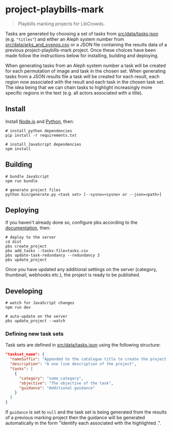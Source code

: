 # project-playbills-mark

> Playbills marking projects for LibCrowds.

Tasks are generated by choosing a set of tasks from 
[src/data/tasks.json](src/data/tasks.json) (e.g. `"titles"`) and either an 
Aleph system number from 
[src/data/arks_and_sysnos.csv](src/data/arks_and_sysnos.csv) or a JSON file 
containing the results data of a previous project-playbills-mark project. Once
these choices have been made follow the instructions below for installing, 
building and deploying.

When generating tasks from an Aleph system number a task will be created
for each permutation of image and task in the chosen set. When generating
tasks from a JSON results file a task will be created for each result, each 
region now associated with the result and each task in the chosen task set. 
The idea being that we can chain tasks to highlight increasingly more specific 
regions in the text (e.g. all actors associated with a title). 

## Install

Install [Node.js](https://nodejs.org/en/) and 
[Python](https://www.python.org/downloads/), then:

```
# install python dependencies
pip install -r requirements.txt

# install JavaScript dependencies
npm install
```

## Building

```
# bundle JavaScript
npm run bundle

# generate project files
python bin/generate.py <task set> [--sysno=<sysno> or --json=<path>]
```

## Deploying

If you haven't already done so, configure pbs according to the 
[documentation](https://github.com/Scifabric/pbs#configuring-pbs), then:

```
# deploy to the server
cd dist
pbs create_project
pbs add_tasks --tasks-file=tasks.csv
pbs update-task-redundancy --redundancy 3
pbs update_project
```

Once you have updated any additional settings on the server (category, 
thumbnail, webhooks etc.), the project is ready to be published.

## Developing

```
# watch for JavaScript changes
npm run dev

# auto-update on the server
pbs update_project --watch
```

### Defining new task sets

Task sets are defined in [src/data/tasks.json](src/data/tasks.json) using the 
following structure:

``` json
"taskset_name": {
  "nameSuffix": "Appended to the catalogue title to create the project title",
  "description": "A one line description of the project",
  "tasks": [
    {
      "category": "some_category",
      "objective": "The objective of the task",
      "guidance": "Additional guidance"
    }
  ]
}
```

If `guidance` is set to `null` and the task set is being generated from the 
results of a previous marking project then the guidance will be generated 
automatically in the form "Identify each <category> associated with the 
highlighted <parent task category>.".
